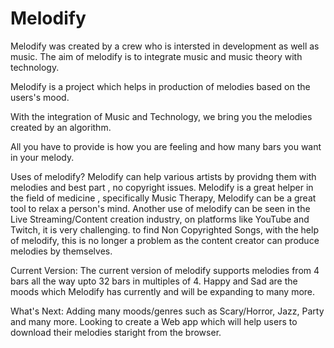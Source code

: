 # Melodify

Melodify was created by a crew who is intersted in development as well as music. The aim of melodify is to integrate music and music theory with technology.

Melodify is a project which helps in production of melodies based on the users's mood.

With the integration of Music and Technology, we bring you the melodies created by an algorithm.

All you have to provide is how you are feeling and how many bars you want in your melody.

Uses of melodify? Melodify can help various artists by providng them with melodies and best part , no copyright issues.
                  Melodify is a great helper in the field of medicine , specifically Music Therapy, Melodify can be a great tool to relax a person's mind.
                  Another use of melodify can be seen in the Live Streaming/Content creation industry, on platforms like YouTube and Twitch, it is very challenging.
                  to find Non Copyrighted Songs, with the help of melodify, this is no longer a problem as the content creator can produce melodies by themselves.
                  
Current Version: The current version of melodify supports melodies from 4 bars all the way upto 32 bars in multiples of 4.
                 Happy and Sad are the moods which Melodify has currently and will be expanding to many more.
                 
  What's Next:  Adding many moods/genres such as Scary/Horror, Jazz, Party and many more.
                Looking to create a Web app which will help users to download their melodies staright from the browser.
